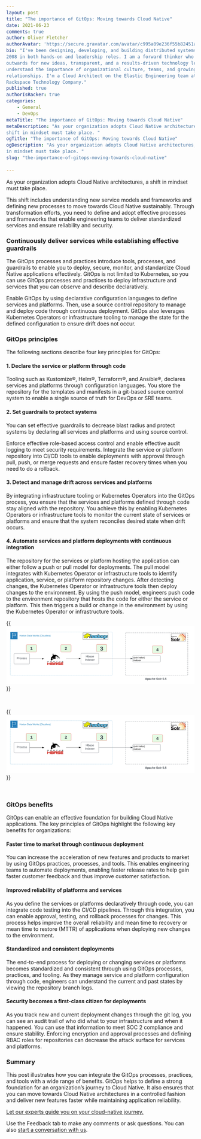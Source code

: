 ```yaml
---
layout: post
title: "The importance of GitOps: Moving towards Cloud Native"
date: 2021-06-23
comments: true
author: Oliver Fletcher
authorAvatar: 'https://secure.gravatar.com/avatar/c995a09e236f55b82451a9f8a6add9ad'
bio: "I've been designing, developing, and building distributed systems since
2008 in both hands-on and leadership roles. I am a forward thinker who looks
outwards for new ideas, transparent, and a results-driven technology leader. I
understand the importance of organizational culture, teams, and growing
relationships. I'm a Cloud Architect on the Elastic Engineering team at Onica, a
Rackspace Technology Company."
published: true
authorIsRacker: true
categories:
    - General
    - DevOps
metaTitle: "The importance of GitOps: Moving towards Cloud Native"
metaDescription: "As your organization adopts Cloud Native architectures, a
shift in mindset must take place. "
ogTitle: "The importance of GitOps: Moving towards Cloud Native"
ogDescription: "As your organization adopts Cloud Native architectures, a shift
in mindset must take place. "
slug: "the-importance-of-gitops-moving-towards-cloud-native"

---
```


As your organization adopts Cloud Native architectures, a shift in mindset must
take place.

<!--more-->

This shift includes understanding new service models and frameworks and defining
new processes to move towards Cloud Native sustainably. Through transformation
efforts, you need to define and adopt effective processes and frameworks that
enable engineering teams to deliver standardized services and ensure reliability
and security.

### Continuously deliver services while establishing effective guardrails

The GitOps processes and practices introduce tools, processes, and guardrails to
enable you to deploy, secure, monitor, and standardize Cloud Native applications
effectively. GitOps is not limited to Kubernetes, so you can use GitOps processes
and practices to deploy infrastructure and services that you can observe and
describe declaratively.

Enable GitOps by using declarative configuration languages to define services
and platforms. Then, use a source control repository to manage and deploy code
through continuous deployment. GitOps also leverages Kubernetes Operators or
infrastructure tooling to manage the state for the defined configuration to
ensure drift does not occur.

### GitOps principles

The following sections describe four key principles for GitOps:

#### 1. Declare the service or platform through code

Tooling such as Kustomize&reg;, Helm&reg;, Terraform&reg;, and Ansible&reg;,
declares services and platforms through configuration languages. You store the
repository for the templates and manifests in a git-based source control system
to enable a single source of truth for DevOps or SRE teams.

#### 2. Set guardrails to protect systems

You can set effective guardrails to decrease blast radius and protect systems by
declaring all services and platforms and using source control.

Enforce effective role-based access control and enable effective audit logging
to meet security requirements. Integrate the service or platform repository into
CI/CD tools to enable deployments with approval through pull, push, or merge
requests and ensure faster recovery times when you need to do a rollback.

#### 3. Detect and manage drift across services and platforms

By integrating infrastructure tooling or Kubernetes Operators into the GitOps
process, you ensure that the services and platforms defined through code stay
aligned with the repository. You achieve this by enabling Kubernetes Operators
or infrastructure tools to monitor the current state of services or platforms
and ensure that the system reconciles desired state when drift occurs.

#### 4. Automate services and platform deployments with continuous integration

The repository for the services or platform hosting the application can either
follow a push or pull model for deployments. The pull model integrates with
Kubernetes Operator or infrastructure tools to identify application, service, or
platform repository changes. After detecting changes, the Kubernetes Operator or
infrastructure tools then deploy changes to the environment. By using the push
model, engineers push code to the environment repository that hosts the code for
either the service or platform. This then triggers a build or change in the
environment by using the Kubernetes Operator or infrastructure tools.

{{<img src="Picture1.png" title="" alt="">}}

</br>

{{<img src="Picture1.png" title="" alt="">}}

</br>

### GitOps benefits

GitOps can enable an effective foundation for building Cloud Native applications.
The key principles of GitOps highlight the following key benefits for
organizations:

#### Faster time to market through continuous deployment

You can increase the acceleration of new features and products to market by using
GitOps practices, processes, and tools. This enables engineering teams to automate
deployments, enabling faster release rates to help gain faster customer feedback
and thus improve customer satisfaction.

#### Improved reliability of platforms and services

As you define the services or platforms declaratively through code, you can
integrate code testing into the CI/CD pipelines. Through this integration, you
can enable approval, testing, and rollback processes for changes. This process
helps improve the overall reliability and mean time to recovery or mean time to
restore (MTTR) of applications when deploying new changes to the environment.

#### Standardized and consistent deployments

The end-to-end process for deploying or changing services or platforms becomes
standardized and consistent through using GitOps processes, practices, and tooling.
As they manage service and platform configuration through code, engineers can
understand the current and past states by viewing the repository branch logs.

#### Security becomes a first-class citizen for deployments

As you track new and current deployment changes through the git log, you can see
an audit trail of who did what to your infrastructure and when it happened. You
can use that information to meet SOC 2 compliance and ensure stability. Enforcing
encryption and approval processes and defining RBAC roles for repositories can
decrease the attack surface for services and platforms.

### Summary

This post illustrates how you can integrate the GitOps processes, practices, and
tools with a wide range of benefits. GitOps helps to define a strong foundation
for an organization’s journey to Cloud Native. It also ensures that you can move
towards Cloud Native architectures in a controlled fashion and deliver new
features faster while maintaining application reliability.

<a class="cta red" id="cta" href="https://www.rackspace.com/hub/modern-cloud-applications">Let our experts guide you on your cloud-native journey.</a>

Use the Feedback tab to make any comments or ask questions. You can also
[start a conversation with us](https://www.rackspace.com/contact).
